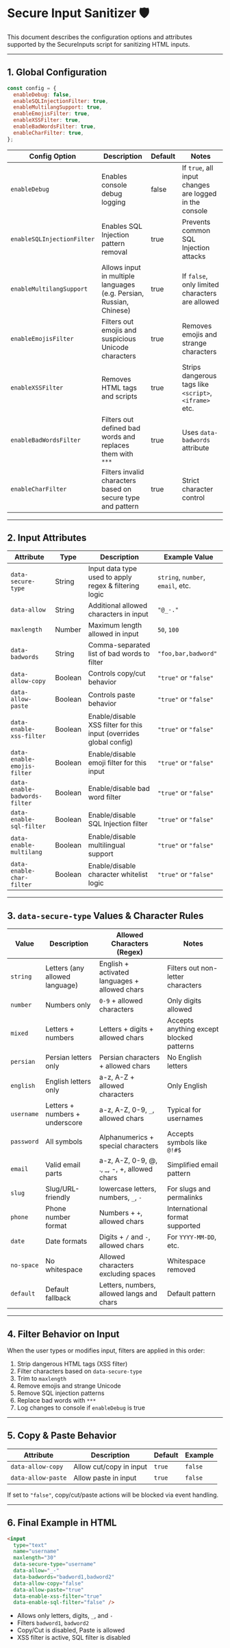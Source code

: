 
# Secure Input Sanitizer 🛡️

This document describes the configuration options and attributes supported by the SecureInputs script for sanitizing HTML inputs.

---

## 1. Global Configuration

```js
const config = {
  enableDebug: false,
  enableSQLInjectionFilter: true,
  enableMultilangSupport: true,
  enableEmojisFilter: true,
  enableXSSFilter: true,
  enableBadWordsFilter: true,
  enableCharFilter: true,
};
```

| Config Option              | Description                                                                 | Default | Notes                                                                 |
|---------------------------|-----------------------------------------------------------------------------|---------|-----------------------------------------------------------------------|
| `enableDebug`             | Enables console debug logging                                               | false   | If `true`, all input changes are logged in the console                |
| `enableSQLInjectionFilter`| Enables SQL Injection pattern removal                                       | true    | Prevents common SQL Injection attacks                                 |
| `enableMultilangSupport`  | Allows input in multiple languages (e.g. Persian, Russian, Chinese)         | true    | If `false`, only limited characters are allowed                       |
| `enableEmojisFilter`      | Filters out emojis and suspicious Unicode characters                        | true    | Removes emojis and strange characters                                 |
| `enableXSSFilter`         | Removes HTML tags and scripts                                               | true    | Strips dangerous tags like `<script>`, `<iframe>` etc.                |
| `enableBadWordsFilter`    | Filters out defined bad words and replaces them with `***`                  | true    | Uses `data-badwords` attribute                                        |
| `enableCharFilter`        | Filters invalid characters based on secure type and pattern                 | true    | Strict character control                                              |

---

## 2. Input Attributes

| Attribute                   | Type     | Description                                                                  | Example Value                       |
|----------------------------|----------|------------------------------------------------------------------------------|-------------------------------------|
| `data-secure-type`         | String   | Input data type used to apply regex & filtering logic                        | `string`, `number`, `email`, etc.  |
| `data-allow`               | String   | Additional allowed characters in input                                       | `"@_-."`                            |
| `maxlength`                | Number   | Maximum length allowed in input                                              | `50`, `100`                         |
| `data-badwords`            | String   | Comma-separated list of bad words to filter                                  | `"foo,bar,badword"`                |
| `data-allow-copy`          | Boolean  | Controls copy/cut behavior                                                   | `"true"` or `"false"`              |
| `data-allow-paste`         | Boolean  | Controls paste behavior                                                      | `"true"` or `"false"`              |
| `data-enable-xss-filter`   | Boolean  | Enable/disable XSS filter for this input (overrides global config)           | `"true"` or `"false"`              |
| `data-enable-emojis-filter`| Boolean  | Enable/disable emoji filter for this input                                   | `"true"` or `"false"`              |
| `data-enable-badwords-filter`| Boolean| Enable/disable bad word filter                                               | `"true"` or `"false"`              |
| `data-enable-sql-filter`   | Boolean  | Enable/disable SQL Injection filter                                          | `"true"` or `"false"`              |
| `data-enable-multilang`    | Boolean  | Enable/disable multilingual support                                          | `"true"` or `"false"`              |
| `data-enable-char-filter`  | Boolean  | Enable/disable character whitelist logic                                     | `"true"` or `"false"`              |

---

## 3. `data-secure-type` Values & Character Rules

| Value       | Description                          | Allowed Characters (Regex)                                | Notes                                    |
|-------------|--------------------------------------|------------------------------------------------------------|------------------------------------------|
| `string`    | Letters (any allowed language)       | English + activated languages + allowed chars              | Filters out non-letter characters        |
| `number`    | Numbers only                         | `0-9` + allowed characters                                  | Only digits allowed                      |
| `mixed`     | Letters + numbers                    | Letters + digits + allowed chars                           | Accepts anything except blocked patterns |
| `persian`   | Persian letters only                 | Persian characters + allowed chars                         | No English letters                       |
| `english`   | English letters only                 | a-z, A-Z + allowed characters                              | Only English                             |
| `username`  | Letters + numbers + underscore       | a-z, A-Z, 0-9, `_`, allowed chars                          | Typical for usernames                    |
| `password`  | All symbols                          | Alphanumerics + special characters                         | Accepts symbols like `@!#$`              |
| `email`     | Valid email parts                    | a-z, A-Z, 0-9, @, ., _, -, +, allowed chars                | Simplified email pattern                 |
| `slug`      | Slug/URL-friendly                    | lowercase letters, numbers, `_`, `-`                       | For slugs and permalinks                 |
| `phone`     | Phone number format                  | Numbers + `+`, allowed chars                               | International format supported           |
| `date`      | Date formats                         | Digits + `/` and `-`, allowed chars                        | For `YYYY-MM-DD`, etc.                   |
| `no-space`  | No whitespace                        | Allowed characters excluding spaces                        | Whitespace removed                       |
| `default`   | Default fallback                     | Letters, numbers, allowed langs and chars                  | Default pattern                          |

---

## 4. Filter Behavior on Input

When the user types or modifies input, filters are applied in this order:

1. Strip dangerous HTML tags (XSS filter)
2. Filter characters based on `data-secure-type`
3. Trim to `maxlength`
4. Remove emojis and strange Unicode
5. Remove SQL injection patterns
6. Replace bad words with `***`
7. Log changes to console if `enableDebug` is true

---

## 5. Copy & Paste Behavior

| Attribute          | Description                             | Default | Example |
|-------------------|-----------------------------------------|---------|---------|
| `data-allow-copy` | Allow cut/copy in input                 | `true`  | `false` |
| `data-allow-paste`| Allow paste in input                    | `true`  | `false` |

If set to `"false"`, copy/cut/paste actions will be blocked via event handling.

---

## 6. Final Example in HTML

```html
<input 
  type="text"
  name="username"
  maxlength="30"
  data-secure-type="username"
  data-allow="_-"
  data-badwords="badword1,badword2"
  data-allow-copy="false"
  data-allow-paste="true"
  data-enable-xss-filter="true"
  data-enable-sql-filter="false" />
```

- Allows only letters, digits, `_`, and `-`
- Filters `badword1`, `badword2`
- Copy/Cut is disabled, Paste is allowed
- XSS filter is active, SQL filter is disabled
